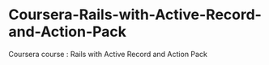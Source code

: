 # Coursera-Rails-with-Active-Record-and-Action-Pack
Coursera course : Rails with Active Record and Action Pack
